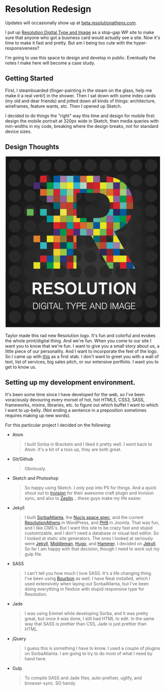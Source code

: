 # Resolution Redesign

Updates will occasionally show up at [beta.resolutionathens.com](http://beta.resolutionathens.com).

I put up [Resolution Digital Type and Image](http://www.resolutionathens.com) as a stop-gap WP site to make sure that anyone who got a business card would actually see a site. Now it's time to make it fast and pretty. But am I being too cute with the hyper-responsiveness?

I'm going to use this space to design and develop in public. Eventually the notes I make here will become a case study.

## Getting Started

First, I steamboarded (finger-painting in the steam on the glass, help me make it a real verb!) in the shower. Then I sat down with some index cards (my old and dear friends) and jotted down all kinds of things: architecture, wireframes, feature wants, etc. Then I opened up Sketch.

I decided to do things the "right" way this time and design for mobile first: design the mobile portrait at 320px wide in Sketch, then media queries with min-widths in my code, breaking where the design breaks, not for standard device sizes.

## Design Thoughts

![](https://raw.githubusercontent.com/slip/Resolutionathens-Redesign/Add-Navigation-%231/assets/img/resolutionLogo%402x.png)

Taylor made this rad new Resolution logo. It's fun and colorful and evokes the whole print/digital thing. And we're fun. When you come to our site I want you to know that we're fun. I want to give you a small story about us, a little piece of our personality. And I want to incorporate the feel of the logo. So I came up with [this](https://invis.io/5R79J6B8G) as a first stab. I don't want to greet you with a wall of text, list of services, big sales pitch, or our extensive portfolio. I want you to get to know us.

## Setting up my development environment.

It's been some time since I have developed for the web, so I've been voraciously devouring every morsel of hot, hot HTML5, CSS3, SASS, frameworks, mixins, libraries, etc. to figure out which buffet I want to which I want to up-belly. (Not ending a sentence in a preposition sometimes requires making up new words).

For this particular project I decided on the following:

- Atom

  > I built Sorba in Brackets and I liked it pretty well. I went back to Atom. It's a bit of a toss up, they are both great.

- Git/Github

  > Obviously.

- Sketch and Photoshop

  > So happy using Sketch. I only pop into PS for things. And a quick shout out to [Invision](https://www.invisionapp.com/) for their awesome craft plugin and Invision sync, and also to [Zeplin](https://zeplin.io/)... these guys make my life easier.

- Jekyll

  > I built [SorbaAtlanta](http://sorba.resolutionathens.com), the [Nucis space spec](http://nucis.imstillrad.com), and the current [ResolutionAthens](http://www.resolutionathens.com) in WordPress, and [PH9](http://www.penthousenumbernine.com) in Joomla. That was fun, and I like CMS's. But I want this site to be crazy fast and stupid customizable, and I don't need a database or visual text editor. So I looked at static site generators. The ones I looked at seriously were [Jekyll](http://jekyllrb.com), [Middleman](http://middlemanapp.com/), [Hugo](https://gohugo.io/), and [Hammer](http://hammerformac.com/). I decided on [Jekyll](http://www.jekyllrb.com). So far I am happy with that decision, though I need to work out my gulp file.

- SASS

  > I can't tell you how much I love SASS. It's a life changing thing. I've been using [Bourbon](http://www.bourbon.io) as well. I have Neat installed, which I used extensively when laying out SorbaAtlanta, but I've been doing everything in flexbox with stupid responsive type for Resolution.

- Jade

  > I was using Emmet while developing Sorba, and it was pretty great, but once it was done, I still had HTML to edit. In the same way that SASS is prettier than CSS, Jade is just prettier than HTML.

- jQuery

  > I guess this is something I have to know. I used a couple of plugins on SorbaAtlanta. I am going to try to do most of what I need by hand here.

- Gulp

  > To compile SASS and Jade files, auto-prefixer, uglify, and browser-sync. SO handy.
